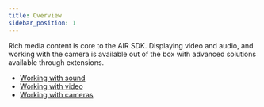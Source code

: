 ```yaml
---
title: Overview
sidebar_position: 1
---
```


Rich media content is core to the AIR SDK. Displaying video and audio, and working with the camera is available out of the box with advanced solutions available through extensions.

- [Working with sound](working-with-sound/index.md)
- [Working with video](working-with-video/index.md)
- [Working with cameras](working-with-cameras.md)
